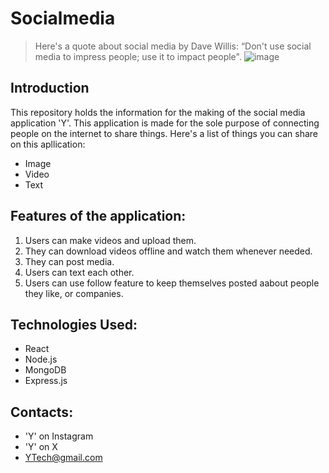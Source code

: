 # Socialmedia
> Here's a quote about social media by Dave Willis: “Don't use social media to impress people; use it to impact people".
![image](https://github.com/user-attachments/assets/8db0e099-7b58-4302-b53f-c684d698d7fb)

## Introduction
This repository holds the information for the making of the social media application 'Y'. This application is made for the sole purpose of connecting people on the internet to share things. Here's a list of things you can share on this apllication:
- Image
- Video
- Text
## Features of the application:
1. Users can make videos and upload them.
2. They can download videos offline and watch them whenever needed.
3. They can post media.
4. Users can text each other.
5. Users can use follow feature to keep themselves posted aabout people they like, or companies.
## Technologies Used:
- React
- Node.js
- MongoDB
- Express.js
## Contacts:
- 'Y' on Instagram
- 'Y' on X
- YTech@gmail.com
